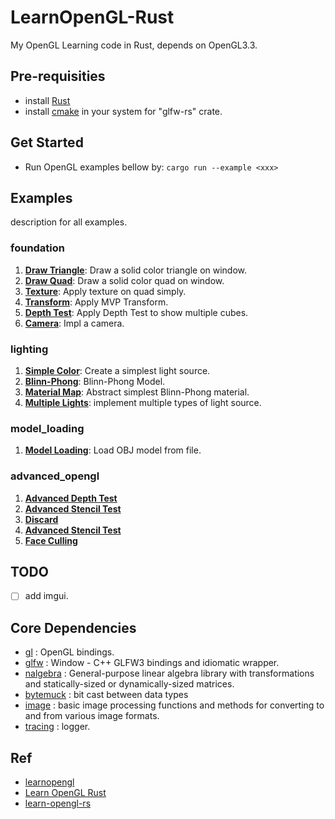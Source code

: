# LearnOpenGL-Rust

My OpenGL Learning code in Rust, depends on OpenGL3.3.

## Pre-requisities

* install [Rust](https://www.rust-lang.org/tools/install)
* install [cmake](https://cmake.org/download/) in your system for "glfw-rs" crate.

## Get Started

* Run OpenGL examples bellow by: `cargo run --example <xxx>`

## Examples

description for all examples.

### foundation
1. [**Draw Triangle**](examples/foundation/001_draw_triangle.rs): Draw a solid color triangle on window.
2. [**Draw Quad**](examples/foundation/002_draw_quad.rs): Draw a solid color quad on window.
3. [**Texture**](examples/foundation/003_texture.rs): Apply texture on quad simply.
4. [**Transform**](examples/foundation/004_transform.rs): Apply MVP Transform.
5. [**Depth Test**](examples/foundation/005_depth_test.rs): Apply Depth Test to show multiple cubes.
6. [**Camera**](examples/foundation/006_camera.rs): Impl a camera.

### lighting

1. [**Simple Color**](examples/lighting/007_simple_color.rs): Create a simplest light source.
2. [**Blinn-Phong**](examples/lighting/008_blinn_phong.rs): Blinn-Phong Model.
3. [**Material Map**](examples/lighting/009_material_map.rs): Abstract simplest Blinn-Phong material.
4. [**Multiple Lights**](examples/lighting/010_multi_lights.rs): implement multiple types of light source.

### model_loading

1. [**Model Loading**](examples/model_loading/011_model_loading.rs): Load OBJ model from file.

### advanced_opengl

1. [**Advanced Depth Test**](examples/advanced_opengl/012_advanced_depth_test.rs)
2. [**Advanced Stencil Test**](examples/advanced_opengl/013_advanced_stencil_test.rs)
3. [**Discard**](examples/advanced_opengl/014_discard.rs)
4. [**Advanced Stencil Test**](examples/advanced_opengl/015_blending.rs)
5. [**Face Culling**](examples/advanced_opengl/016_face_culling.rs)

## TODO

* [ ] add imgui.

## Core Dependencies

* [gl](https://crates.io/crates/gl) : OpenGL bindings.
* [glfw](https://crates.io/crates/glfw) : Window - C++ GLFW3 bindings and idiomatic wrapper.
* [nalgebra](https://crates.io/crates/nalgebra) : General-purpose linear algebra library with transformations and statically-sized or dynamically-sized matrices.
* [bytemuck](https://crates.io/crates/bytemuck) : bit cast between data types
* [image](https://crates.io/crates/image) : basic image processing functions and methods for converting to and from various image formats.
* [tracing](https://crates.io/crates/tracing) : logger.

## Ref

* [learnopengl](https://learnopengl.com/)
* [Learn OpenGL Rust](https://rust-tutorials.github.io/learn-opengl/)
* [learn-opengl-rs](https://github.com/bwasty/learn-opengl-rs/)
